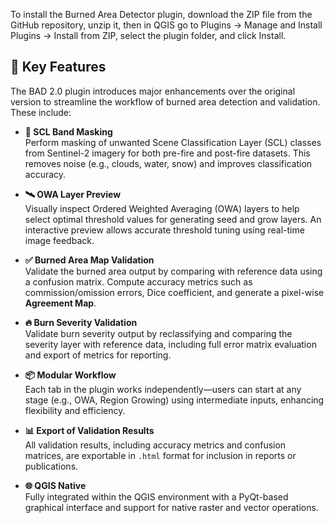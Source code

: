 To install the Burned Area Detector plugin, download the ZIP file from the GitHub repository, unzip it, then in QGIS go to Plugins → Manage and Install Plugins → Install from ZIP, select the plugin folder, and click Install.


## 🔧 Key Features

The BAD 2.0 plugin introduces major enhancements over the original version to streamline the workflow of burned area detection and validation. These include:

- **🎯 SCL Band Masking**  
  Perform masking of unwanted Scene Classification Layer (SCL) classes from Sentinel-2 imagery for both pre-fire and post-fire datasets. This removes noise (e.g., clouds, water, snow) and improves classification accuracy.

- **🛰️ OWA Layer Preview**  
  Visually inspect Ordered Weighted Averaging (OWA) layers to help select optimal threshold values for generating seed and grow layers. An interactive preview allows accurate threshold tuning using real-time image feedback.

- **✅ Burned Area Map Validation**  
  Validate the burned area output by comparing with reference data using a confusion matrix. Compute accuracy metrics such as commission/omission errors, Dice coefficient, and generate a pixel-wise **Agreement Map**.

- **🔥 Burn Severity Validation**  
  Validate burn severity output by reclassifying and comparing the severity layer with reference data, including full error matrix evaluation and export of metrics for reporting.

- **📦 Modular Workflow**  
  Each tab in the plugin works independently—users can start at any stage (e.g., OWA, Region Growing) using intermediate inputs, enhancing flexibility and efficiency.

- **📊 Export of Validation Results**  
  All validation results, including accuracy metrics and confusion matrices, are exportable in `.html` format for inclusion in reports or publications.

- **🌐 QGIS Native**  
  Fully integrated within the QGIS environment with a PyQt-based graphical interface and support for native raster and vector operations.
